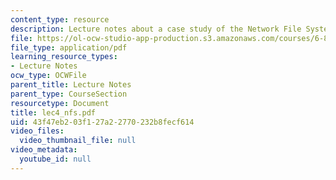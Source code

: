 ```yaml
---
content_type: resource
description: Lecture notes about a case study of the Network File System (NFS).
file: https://ol-ocw-studio-app-production.s3.amazonaws.com/courses/6-824-distributed-computer-systems-engineering-spring-2006/43f47eb203f127a22770232b8fecf614_lec4_nfs.pdf
file_type: application/pdf
learning_resource_types:
- Lecture Notes
ocw_type: OCWFile
parent_title: Lecture Notes
parent_type: CourseSection
resourcetype: Document
title: lec4_nfs.pdf
uid: 43f47eb2-03f1-27a2-2770-232b8fecf614
video_files:
  video_thumbnail_file: null
video_metadata:
  youtube_id: null
---
```

